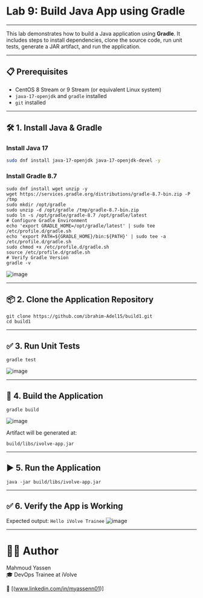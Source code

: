# Lab 9: Build Java App using Gradle

---

This lab demonstrates how to build a Java application using **Gradle**. It includes steps to install dependencies, clone the source code, run unit tests, generate a JAR artifact, and run the application.

---

## 📋 Prerequisites

- CentOS 8 Stream or 9 Stream (or equivalent Linux system)
- `java-17-openjdk` and `gradle` installed
- `git` installed

---

## 🛠️ 1. Install Java & Gradle

### Install Java 17

```bash
sudo dnf install java-17-openjdk java-17-openjdk-devel -y
```
### Install Gradle 8.7
```
sudo dnf install wget unzip -y
wget https://services.gradle.org/distributions/gradle-8.7-bin.zip -P /tmp
sudo mkdir /opt/gradle
sudo unzip -d /opt/gradle /tmp/gradle-8.7-bin.zip
sudo ln -s /opt/gradle/gradle-8.7 /opt/gradle/latest
# Configure Gradle Environment
echo 'export GRADLE_HOME=/opt/gradle/latest' | sudo tee /etc/profile.d/gradle.sh
echo 'export PATH=${GRADLE_HOME}/bin:${PATH}' | sudo tee -a /etc/profile.d/gradle.sh
sudo chmod +x /etc/profile.d/gradle.sh
source /etc/profile.d/gradle.sh
# Verify Gradle Version
gradle -v
```
![image](https://github.com/user-attachments/assets/ed1511bb-e029-4124-a9d0-78a900a5d59c)

---

## 📦 2. Clone the Application Repository
```
git clone https://github.com/ibrahim-Adel15/build1.git
cd build1
```
---
## ✅ 3. Run Unit Tests
```
gradle test
```
![image](https://github.com/user-attachments/assets/51134d4e-99d4-4d28-862b-6353f958e22f)

---

## 🧱 4. Build the Application
```
gradle build
```
![image](https://github.com/user-attachments/assets/c37afaf7-718b-46b3-a62e-58e483ca0e11)

Artifact will be generated at:
```
build/libs/ivolve-app.jar
```
---

## ▶️ 5. Run the Application
```
java -jar build/libs/ivolve-app.jar
```
---
## ✅ 6. Verify the App is Working

Expected output: `Hello iVolve Trainee`
![image](https://github.com/user-attachments/assets/5009cc4c-28f0-46da-a85b-0cd4880b2137)

---
# 👨‍💻 Author  
Mahmoud Yassen  
🎓 DevOps Trainee at iVolve

🔗 [(www.linkedin.com/in/myassenn01)]
















